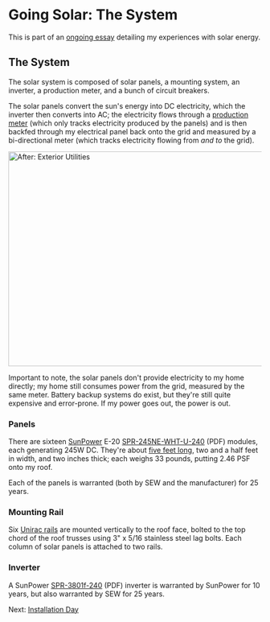 <!-- title: Going Solar: The System -->
<!-- categories: howto,essay -->
<!-- tags: solar -->
<!-- published: 2014-11-10T13:31:00-05:00 -->
<!-- updated: 2014-11-10T13:31:00-05:00 -->
<!-- summary: Going solar. -->

# Going Solar: The System

This is part of an [ongoing essay](/v2/solar/) detailing my experiences with solar energy.

## The System

The solar system is composed of solar panels, a mounting system, an inverter, a production meter, and a bunch of circuit breakers.

The solar panels convert the sun's energy into DC electricity, which the inverter then converts into AC; the electricity flows through a [production meter](https://www.flickr.com/photos/techmsg/15933619976/in/set-72157649099138418) (which only tracks electricity produced by the panels) and is then backfed through my electrical panel back onto the grid and measured by a bi-directional meter (which tracks electricity flowing from *and to* the grid).

<a href="https://www.flickr.com/photos/techmsg/15339772263" title="After: Exterior Utilities by Alex, on Flickr"><img src="https://farm9.staticflickr.com/8611/15339772263_78ec0b46da_z.jpg" width="640" height="427" alt="After: Exterior Utilities"></a>

Important to note, the solar panels don't provide electricity to my home directly; my home still consumes power from the grid, measured by the same meter. Battery backup systems do exist, but they're still quite expensive and error-prone. If my power goes out, the power is out.

### Panels

There are sixteen [SunPower](http://us.sunpower.com) E-20  [SPR-245NE-WHT-U-240](http://us.sunpower.com/sites/sunpower/files/media-library/spec-sheets/sp-e-series-residential-solar-panels-supplementary-technical-spec.pdf) (PDF) modules, each generating 245W DC. They're about [five feet long](https://www.flickr.com/photos/techmsg/15934096556/in/set-72157649099138418), two and a half feet in width, and two inches thick; each weighs 33 pounds, putting 2.46 PSF onto my roof.

Each of the panels is warranted (both by SEW and the manufacturer) for 25 years.

### Mounting Rail

Six [Unirac rails](http://unirac.com/residential/residential-products/solar-mount-residential) are mounted vertically to the roof face, bolted to the top chord of the roof trusses using 3" x 5/16 stainless steel lag bolts. Each column of solar panels is attached to two rails.

### Inverter

A SunPower [SPR-3801f-240](http://us.sunpower.com/sites/sunpower/files/media-library/manuals/mn-spr-3301f-1-spr-3801f-1-spr-6501f-1-spr-7501f-1-spr-10001f-1-spr-11401f-1-spr-11401f-3-spr-12001f.pdf) (PDF) inverter is warranted by SunPower for 10 years, but also warranted by SEW for 25 years.

Next: [Installation Day](/v2/solar/solar-installation.html)
